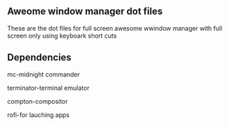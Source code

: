 Aweome window manager dot files
---------------------------

These are the dot files for full screen awesome wwindow manager with full screen only using keyboark short cuts

Dependencies
----------------------------
mc-midnight commander

terminator-terminal emulator

compton-compositor 

rofi-for lauching apps

